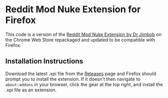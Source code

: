 # Reddit Mod Nuke Extension for Firefox

This code is a version of the [Reddit Mod Nuke Extension by Dr Jimbob](https://chrome.google.com/webstore/detail/reddit-mod-nuke-extension/omndholfgmbafjdodldjlekckdneggll) on the Chrome Web Store repackaged and updated to be compatible with Firefox.

## Installation Instructions

Download the latest .xpi file from the [Releases](https://github.com/MikeRixWolfe/RedditModNuke/releases) page and Firefox should prompt you to install the extension. If it doesn't then navigate to `about:addons` in your browser, click the gear at the top right, and install the .xpi file as an extension.
